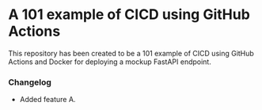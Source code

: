 # A 101 example of CICD using GitHub Actions

This repository has been created to be a 101 example of CICD using GitHub Actions and Docker for deploying a mockup FastAPI endpoint.

### Changelog
* Added feature A.
